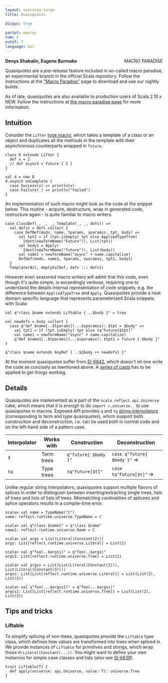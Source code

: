 ```yaml
---
layout: overview-large
title: Quasiquotes

disqus: true

partof: macros
num: 4
outof: 7
language: ko]
---
```

<a href="/overviews/macros/paradise.html"><span class="label important" style="float: right;">MACRO PARADISE</span></a>

**Denys Shabalin, Eugene Burmako**

Quasiquotes are a pre-release feature included in so-called macro paradise, an experimental branch in the official Scala repository. Follow the instructions at the ["Macro Paradise"](/overviews/macros/paradise.html) page to download and use our nightly builds.

As of late, quasiquotes are also available to production users of Scala 2.10.x <span class="label success">NEW</span>. Follow the instructions at <a href="/overviews/macros/paradise.html#macro_paradise_for_210x">the macro paradise page</a> for more information.

## Intuition

Consider the `Lifter` [type macro](/overviews/macros/typemacros.html), which takes a template of a class or an object and duplicates all the methods in the template with their asynchronous counterparts wrapped in `future`.

    class D extends Lifter {
      def x = 2
      // def asyncX = future { 2 }
    }

    val d = new D
    d.asyncX onComplete {
      case Success(x) => println(x)
      case Failure(_) => println("failed")
    }

An implementation of such macro might look as the code at the snippet below. This routine - acquire, destructure, wrap in generated code, restructure again - is quite familiar to macro writers.

    case ClassDef(_, _, _, Template(_, _, defs)) =>
      val defs1 = defs collect {
        case DefDef(mods, name, tparams, vparamss, tpt, body) =>
          val tpt1 = if (tpt.isEmpty) tpt else AppliedTypeTree(
            Ident(newTermName("Future")), List(tpt))
          val body1 = Apply(
            Ident(newTermName("future")), List(body))
          val name1 = newTermName("async" + name.capitalize)
          DefDef(mods, name1, tparams, vparamss, tpt1, body1)
      }
      Template(Nil, emptyValDef, defs ::: defs1)

However even seasoned macro writers will admit that this code, even though it's quite simple, is exceedingly verbose, requiring one to understand the details internal representation of code snippets, e.g. the difference between `AppliedTypeTree` and `Apply`. Quasiquotes provide a neat domain-specific language that represents parameterized Scala snippets with Scala:

    val q"class $name extends Liftable { ..$body }" = tree

    val newdefs = body collect {
      case q"def $name[..$tparams](...$vparamss): $tpt = $body" =>
        val tpt1 = if (tpt.isEmpty) tpt else tq"Future[$tpt]"
        val name1 = newTermName("async" + name.capitalize)
        q"def $name1[..$tparams](...$vparamss): $tpt1 = future { $body }"
    }

    q"class $name extends AnyRef { ..${body ++ newdefs} }"

At the moment quasiquotes suffer from [SI-6842](https://issues.scala-lang.org/browse/SI-6842), which doesn't let one write the code as concisely as mentioned above. A [series of casts](https://gist.github.com/7ab617d054f28d68901b) has to be applied to get things working.

## Details

Quasiquotes are implemented as a part of the `scala.reflect.api.Universe` cake, which means that it is enough to do `import c.universe._` to use quasiquotes in macros. Exposed API provides `q` and `tq` [string interpolators](/overviews/core/string-interpolation.html) (corresponding to term and type quasiquotes), which support both construction and deconstruction, i.e. can be used both in normal code and on the left-hand side of a pattern case.

| Interpolator | Works with | Construction         | Deconstruction                |
|--------------|------------|----------------------|-------------------------------|
| `q`          | Term trees | `q"future{ $body }"` | `case q"future{ $body }"` =>  |
| `tq`         | Type trees | `tq"Future[$t]"`     | `case tq"Future[$t]"` =>      |

Unlike regular string interpolators, quasiquotes support multiple flavors of splices in order to distinguish between inserting/extracting single trees, lists of trees and lists of lists of trees. Mismatching cardinalities of splicees and splice operators results in a compile-time error.

    scala> val name = TypeName("C")
    name: reflect.runtime.universe.TypeName = C

    scala> val q"class $name1" = q"class $name"
    name1: reflect.runtime.universe.Name = C

    scala> val args = List(Literal(Constant(2)))
    args: List[reflect.runtime.universe.Literal] = List(2)

    scala> val q"foo(..$args1)" = q"foo(..$args)"
    args1: List[reflect.runtime.universe.Tree] = List(2)

    scala> val argss = List(List(Literal(Constant(2))), List(Literal(Constant(3))))
    argss: List[List[reflect.runtime.universe.Literal]] = List(List(2), List(3))

    scala> val q"foo(...$argss1)" = q"foo(...$argss)"
    argss1: List[List[reflect.runtime.universe.Tree]] = List(List(2), List(3))

## Tips and tricks

### Liftable

To simplify splicing of non-trees, quasiquotes provide the `Liftable` type class, which defines how values are transformed into trees when spliced in. We provide instances of `Liftable` for primitives and strings, which wrap those in `Literal(Constant(...))`. You might want to define your own instances for simple case classes and lists (also see [SI-6839](https://issues.scala-lang.org/browse/SI-6839)).

    trait Liftable[T] {
      def apply(universe: api.Universe, value: T): universe.Tree
    }
